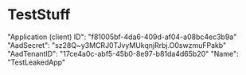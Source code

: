 # TestStuff

"Application (client) ID": "f81005bf-4da6-409d-af04-a08bc4ec3b9a"
"AadSecret": "sz28Q~y3MCRJ0TJvyMUkqnjRrbj.O0swzmuFPakb"
"AadTenantID": "17ce4a0c-abf5-45b0-8e97-b81da4d65b20"
"Name": "TestLeakedApp"
